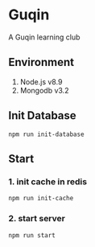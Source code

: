 # Guqin
A Guqin learning club
## Environment
1. Node.js v8.9
2. Mongodb v3.2

## Init Database
`npm run init-database`

## Start
### 1. init cache in redis
`npm run init-cache`
### 2. start server
`npm run start`